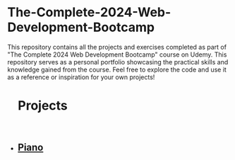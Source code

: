 # The-Complete-2024-Web-Development-Bootcamp
This repository contains all the projects and exercises completed as part of "The Complete 2024 Web Development Bootcamp" course on Udemy. This repository serves as a personal portfolio showcasing the practical skills and knowledge gained from the course. Feel free to explore the code and use it as a reference or inspiration for your own projects!

<ul>
        <h1>Projects</h1>
        <br>
        <li><h2><a href="https://dirlei12.github.io/The-Complete-2024-Web-Development-Bootcamp/Projects/piano/index.html">Piano</a> </h2></li>
        <br>
        
   
